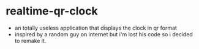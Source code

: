 # realtime-qr-clock
- an totally useless application that displays the clock in qr format
- inspired by a random guy on internet but i'm lost his code so i decided to remake it.

